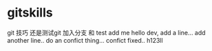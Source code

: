 # gitskills
git 技巧
还是测试git
加入分支 和 test
add me
hello dev, add a line...
add another line..
do an confict thing...
confict fixed..
h123ll
